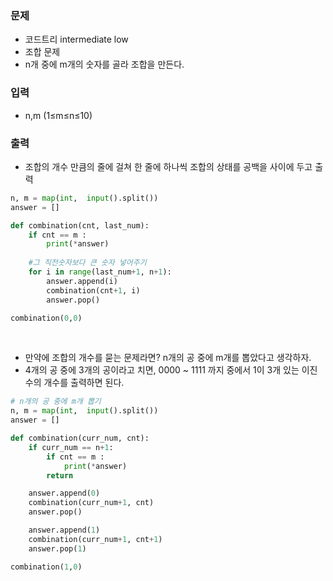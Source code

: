 ### 문제
* 코드트리 intermediate low
* 조합 문제
* n개 중에 m개의 숫자를 골라 조합을 만든다.


### 입력
* n,m (1≤m≤n≤10)

### 출력
* 조합의 개수 만큼의 줄에 걸쳐 한 줄에 하나씩 조합의 상태를 공백을 사이에 두고 출력

```python
n, m = map(int,  input().split())
answer = []

def combination(cnt, last_num):
    if cnt == m :
        print(*answer)
        
    #그 직전숫자보다 큰 숫자 넣어주기
    for i in range(last_num+1, n+1):
        answer.append(i)
        combination(cnt+1, i)
        answer.pop()

combination(0,0)
```
<br>

* 만약에 조합의 개수를 묻는 문제라면? n개의 공 중에 m개를 뽑았다고 생각하자.
* 4개의 공 중에 3개의 공이라고 치면, 0000 ~ 1111 까지 중에서 1이 3개 있는 이진수의 개수를 출력하면 된다.
```python
# n개의 공 중에 m개 뽑기 
n, m = map(int,  input().split())
answer = []

def combination(curr_num, cnt):
    if curr_num == n+1:
        if cnt == m :
            print(*answer)
        return

    answer.append(0)
    combination(curr_num+1, cnt)
    answer.pop()

    answer.append(1)
    combination(curr_num+1, cnt+1)
    answer.pop(1)

combination(1,0)
```
